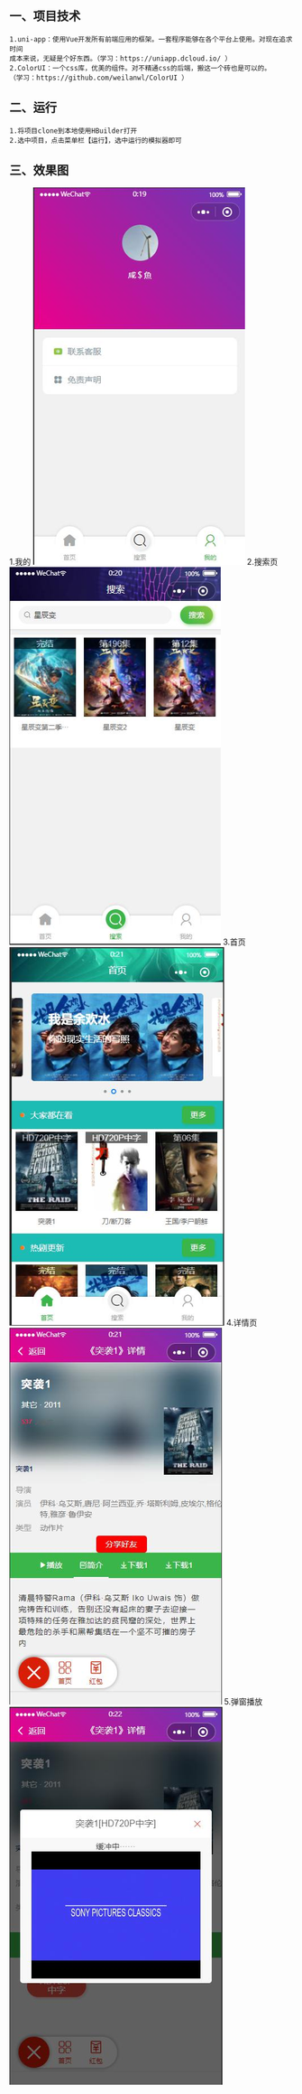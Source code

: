 ## 一、项目技术
    1.uni-app：使用Vue开发所有前端应用的框架。一套程序能够在各个平台上使用。对现在追求时间
    成本来说，无疑是个好东西。（学习：https://uniapp.dcloud.io/ ）  
    2.ColorUI：一个css库，优美的组件。对不精通css的后端，搬这一个砖也是可以的。
    （学习：https://github.com/weilanwl/ColorUI ）
 
## 二、运行
    1.将项目clone到本地使用HBuilder打开
    2.选中项目，点击菜单栏【运行】，选中运行的模拟器即可

## 三、效果图
1.我的
![](README_files/2.jpg)
2.搜索页
![](README_files/3.jpg)
3.首页
![](README_files/4.jpg)
4.详情页
![](README_files/5.jpg)
5.弹窗播放
![](README_files/6.jpg)